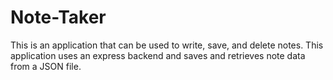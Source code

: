 # Note-Taker

This is an application that can be used to write, save, and delete notes. This application uses an express backend and saves and retrieves note data from a JSON file.
